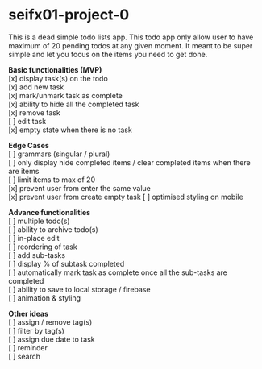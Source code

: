 # seifx01-project-0

This is a dead simple todo lists app. This todo app only allow user to have maximum of 20 pending todos at any given moment. It meant to be super simple and let you focus on the items you need to get done. 

**Basic functionalities (MVP)**  
[x] display task(s) on the todo  
[x] add new task  
[x] mark/unmark task as complete  
[x] ability to hide all the completed task  
[x] remove task  
[ ] edit task  
[x] empty state when there is no task  


**Edge Cases**  
[ ] grammars (singular / plural)  
[ ] only display hide completed items / clear completed items when there are items  
[ ] limit items to max of 20  
[x] prevent user from enter the same value  
[x] prevent user from create empty task
[ ] optimised styling on mobile   

**Advance functionalities**  
[ ] multiple todo(s)  
[ ] ability to archive todo(s)  
[ ] in-place edit  
[ ] reordering of task  
[ ] add sub-tasks  
[ ] display % of subtask completed   
[ ] automatically mark task as complete once all the sub-tasks are completed   
[ ] ability to save to local storage / firebase  
[ ] animation & styling   

**Other ideas**  
[ ] assign / remove tag(s)  
[ ] filter by tag(s)  
[ ] assign due date to task  
[ ] reminder  
[ ] search  



